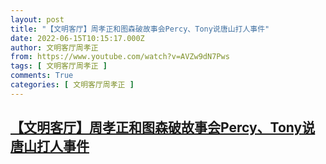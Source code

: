 ```yaml
---
layout: post
title: "【文明客厅】周孝正和图森破故事会Percy、Tony说唐山打人事件"
date: 2022-06-15T10:15:17.000Z
author: 文明客厅周孝正
from: https://www.youtube.com/watch?v=AVZw9dN7Pws
tags: [ 文明客厅周孝正 ]
comments: True
categories: [ 文明客厅周孝正 ]
---
```

<!--1655288117000-->
[【文明客厅】周孝正和图森破故事会Percy、Tony说唐山打人事件](https://www.youtube.com/watch?v=AVZw9dN7Pws)
------

<div>

</div>
